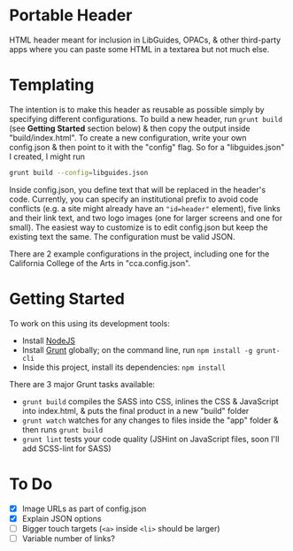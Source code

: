 # Portable Header

HTML header meant for inclusion in LibGuides, OPACs, & other third-party apps where you can paste some HTML in a textarea but not much else.

# Templating

The intention is to make this header as reusable as possible simply by specifying different configurations. To build a new header, run `grunt build` (see **Getting Started** section below) & then copy the output inside "build/index.html". To create a new configuration, write your own config.json & then point to it with the "config" flag. So for a "libguides.json" I created, I might run

```bash
grunt build --config=libguides.json
```

Inside config.json, you define text that will be replaced in the header's code. Currently, you can specify an institutional prefix to avoid code conflicts (e.g. a site might already have an `"id=header"` element), five links and their link text, and two logo images (one for larger screens and one for small). The easiest way to customize is to edit config.json but keep the existing text the same. The configuration must be valid JSON.

There are 2 example configurations in the project, including one for the California College of the Arts in "cca.config.json".

# Getting Started

To work on this using its development tools:

- Install [NodeJS](http://nodejs.org/)
- Install [Grunt](http://gruntjs.com/) globally; on the command line, run `npm install -g grunt-cli`
- Inside this project, install its dependencies: `npm install`

There are 3 major Grunt tasks available:

- `grunt build` compiles the SASS into CSS, inlines the CSS & JavaScript into index.html, & puts the final product in a new "build" folder
- `grunt watch` watches for any changes to files inside the "app" folder & then runs `grunt build`
- `grunt lint` tests your code quality (JSHint on JavaScript files, soon I'll add SCSS-lint for SASS)

# To Do

- [x] Image URLs as part of config.json
- [x] Explain JSON options
- [ ] Bigger touch targets (`<a>` inside `<li>` should be larger)
- [ ] Variable number of links?
